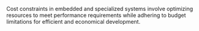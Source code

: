 Cost constraints in embedded and specialized systems involve optimizing resources to meet performance requirements while adhering to budget limitations for efficient and economical development.